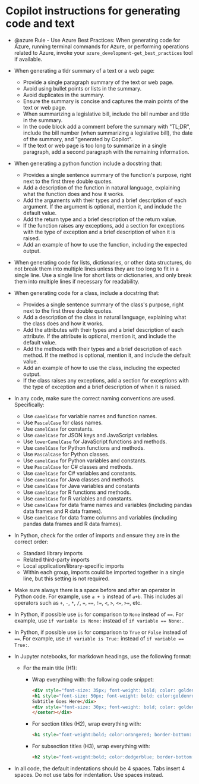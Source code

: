 # Copilot instructions for generating code and text

- @azure Rule - Use Azure Best Practices: When generating code for Azure, running terminal commands for Azure, or performing operations related to Azure, invoke your `azure_development-get_best_practices` tool if available.

- When generating a tldr summary of a text or a web page:
  - Provide a single paragraph summary of the text or web page.
  - Avoid using bullet points or lists in the summary.
  - Avoid duplicates in the summary.
  - Ensure the summary is concise and captures the main points of the text or web page.
  - When summarizing a legislative bill, include the bill number and title in the summary.
  - In the code block add a comment before the summary with "TL;DR", include the bill number (when summarizing a legislative bill), the date of the summary, and "generated by Copilot".
  - If the text or web page is too long to summarize in a single paragraph, add a second paragraph with the remaining information.

- When generating a python function include a docstring that:
  - Provides a single sentence summary of the function's purpose, right next to the first three double quotes.
  - Add a description of the function in natural language, explaining what the function does and how it works.
  - Add the arguments with their types and a brief description of each argument. If the argument is optional, mention it, and include the default value.
  - Add the return type and a brief description of the return value.
  - If the function raises any exceptions, add a section for exceptions with the type of exception and a brief description of when it is raised.
  - Add an example of how to use the function, including the expected output.

- When generating code for lists, dictionaries, or other data structures, do not break them into multiple lines unless they are too long to fit in a single line. Use a single line for short lists or dictionaries, and only break them into multiple lines if necessary for readability.

- When generating code for a class, include a docstring that:
  - Provides a single sentence summary of the class's purpose, right next to the first three double quotes.
  - Add a description of the class in natural language, explaining what the class does and how it works.
  - Add the attributes with their types and a brief description of each attribute. If the attribute is optional, mention it, and include the default value.
  - Add the methods with their types and a brief description of each method. If the method is optional, mention it, and include the default value.
  - Add an example of how to use the class, including the expected output.
  - If the class raises any exceptions, add a section for exceptions with the type of exception and a brief description of when it is raised.

- In any code, make sure the correct naming conventions are used. Specifically:
  - Use `camelCase` for variable names and function names.
  - Use `PascalCase` for class names.
  - Use `camelCase` for constants.
  - Use `camelCase` for JSON keys and JavaScript variables.
  - Use `lowerCamelCase` for JavaScript functions and methods.
  - Use `camelCase` for Python functions and methods.
  - Use `PascalCase` for Python classes.
  - Use `camelCase` for Python variables and constants.
  - Use `PascalCase` for C# classes and methods.
  - Use `camelCase` for C# variables and constants.
  - Use `camelCase` for Java classes and methods.
  - Use `camelCase` for Java variables and constants
  - Use `camelCase` for R functions and methods.
  - Use `camelCase` for R variables and constants.
  - Use `camelCase` for data frame names and variables (including pandas data frames and R data frames).
  - Use `camelCase` for data frame columns and variables (including pandas data frames and R data frames).

- In Python, check for the order of imports and ensure they are in the correct order:
  - Standard library imports
  - Related third-party imports
  - Local application/library-specific imports
  - Within each group, imports could be imported together in a single line, but this setting is not required.

- Make sure always there is a space before and after an operator in Python code. For example, use `a + b` instead of `a+b`. This includes all operators such as `+`, `-`, `*`, `/`, `=`, `==`, `!=`, `<`, `>`, `<=`, `>=`, etc.
- In Python, if possible use `is` for comparison to `None` instead of `==`. For example, use `if variable is None:` instead of `if variable == None:`.
- In Python, if possible use `is` for comparison to `True` or `False` instead of `==`. For example, use `if variable is True:` instead of `if variable == True:`.

- In Jupyter notebooks, for markdown headings, use the following format:
  - For the main title (H1):
    - Wrap everything with: the following code snippet:

        ```markdown
        <div style="font-size: 35px; font-weight: bold; color: goldenrod"><div style = "background-color:indigo"><center>
        <h1 style="font-size: 50px; font-weight: bold; color:goldenrod; border-top: 3px solid goldenrod; padding-top: 10px">Title Goes Here</h1>
        Subtitle Goes Here</div>
        <div style="font-size: 30px; font-weight: bold; color: goldenrod; border-bottom: 3px solid goldenrod; padding-bottom: 20px">version and date</div>
        </center></div>
        ```

    - For section titles (H2), wrap everything with:

        ```markdown
        <h1 style="font-weight:bold; color:orangered; border-bottom: 2px solid orangered">section title here</h1>
        ```

    - For subsection titles (H3), wrap everything with:

      ```markdown
      <h2 style="font-weight:bold; color:dodgerblue; border-bottom: 1px solid dodgerblue; padding-left: 25px">subsection title here</h2>
      ```

- In all code, the default indentations should be 4 spaces. Tabs insert 4 spaces. Do not use tabs for indentation. Use spaces instead.
